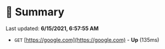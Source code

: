 # 📖 Summary
Last updated: **6/15/2021, 6:57:55 AM**

- `GET` [https://google.com](https://google.com) - **Up** (135ms)

